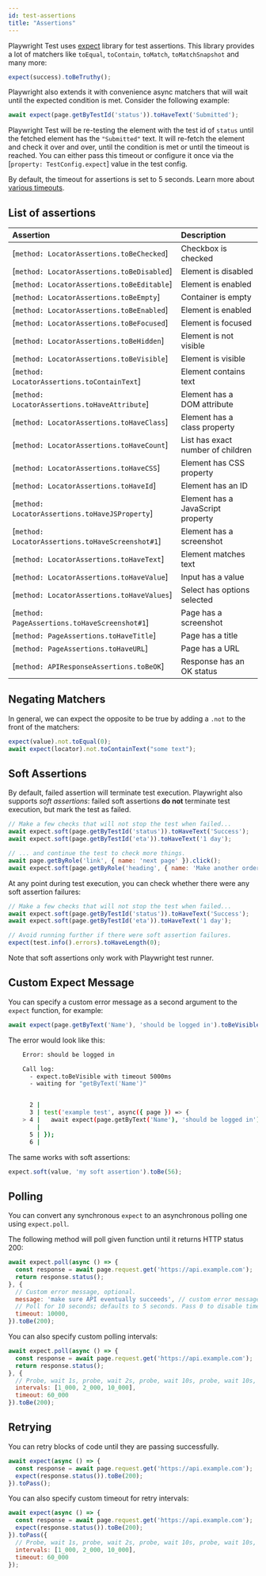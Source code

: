 ```yaml
---
id: test-assertions
title: "Assertions"
---
```


Playwright Test uses [expect](https://jestjs.io/docs/expect) library for test assertions. This library provides a lot of matchers like `toEqual`, `toContain`, `toMatch`, `toMatchSnapshot` and many more:

```js
expect(success).toBeTruthy();
```

Playwright also extends it with convenience async matchers that will wait until
the expected condition is met. Consider the following example:

```js
await expect(page.getByTestId('status')).toHaveText('Submitted');
```

Playwright Test will be re-testing the element with the test id of `status` until the fetched element has the `"Submitted"` text. It will re-fetch the element and check it over and over, until the condition is met or until the timeout is reached. You can either pass this timeout or configure it once via the [`property: TestConfig.expect`] value in the test config.

By default, the timeout for assertions is set to 5 seconds. Learn more about [various timeouts](./test-timeouts.md).

## List of assertions

| Assertion | Description |
| :- | :- |
| [`method: LocatorAssertions.toBeChecked`] | Checkbox is checked |
| [`method: LocatorAssertions.toBeDisabled`] | Element is disabled |
| [`method: LocatorAssertions.toBeEditable`] | Element is enabled |
| [`method: LocatorAssertions.toBeEmpty`] | Container is empty |
| [`method: LocatorAssertions.toBeEnabled`] | Element is enabled |
| [`method: LocatorAssertions.toBeFocused`] | Element is focused |
| [`method: LocatorAssertions.toBeHidden`] | Element is not visible |
| [`method: LocatorAssertions.toBeVisible`] | Element is visible |
| [`method: LocatorAssertions.toContainText`] | Element contains text |
| [`method: LocatorAssertions.toHaveAttribute`] | Element has a DOM attribute |
| [`method: LocatorAssertions.toHaveClass`] | Element has a class property |
| [`method: LocatorAssertions.toHaveCount`] | List has exact number of children |
| [`method: LocatorAssertions.toHaveCSS`] | Element has CSS property |
| [`method: LocatorAssertions.toHaveId`] | Element has an ID |
| [`method: LocatorAssertions.toHaveJSProperty`] | Element has a JavaScript property |
| [`method: LocatorAssertions.toHaveScreenshot#1`] | Element has a screenshot |
| [`method: LocatorAssertions.toHaveText`] | Element matches text |
| [`method: LocatorAssertions.toHaveValue`] | Input has a value |
| [`method: LocatorAssertions.toHaveValues`] | Select has options selected |
| [`method: PageAssertions.toHaveScreenshot#1`] | Page has a screenshot |
| [`method: PageAssertions.toHaveTitle`] | Page has a title |
| [`method: PageAssertions.toHaveURL`] | Page has a URL |
| [`method: APIResponseAssertions.toBeOK`] | Response has an OK status |

## Negating Matchers

In general, we can expect the opposite to be true by adding a `.not` to the front
of the matchers:

```js
expect(value).not.toEqual(0);
await expect(locator).not.toContainText("some text");
```

## Soft Assertions

By default, failed assertion will terminate test execution. Playwright also
supports *soft assertions*: failed soft assertions **do not** terminate test execution,
but mark the test as failed.

```js
// Make a few checks that will not stop the test when failed...
await expect.soft(page.getByTestId('status')).toHaveText('Success');
await expect.soft(page.getByTestId('eta')).toHaveText('1 day');

// ... and continue the test to check more things.
await page.getByRole('link', { name: 'next page' }).click();
await expect.soft(page.getByRole('heading', { name: 'Make another order' })).toBeVisible();
```

At any point during test execution, you can check whether there were any
soft assertion failures:

```js
// Make a few checks that will not stop the test when failed...
await expect.soft(page.getByTestId('status')).toHaveText('Success');
await expect.soft(page.getByTestId('eta')).toHaveText('1 day');

// Avoid running further if there were soft assertion failures.
expect(test.info().errors).toHaveLength(0);
```

Note that soft assertions only work with Playwright test runner.

## Custom Expect Message

You can specify a custom error message as a second argument to the `expect` function, for example:

```js
await expect(page.getByText('Name'), 'should be logged in').toBeVisible();
```

The error would look like this:

```bash
    Error: should be logged in

    Call log:
      - expect.toBeVisible with timeout 5000ms
      - waiting for "getByText('Name')"


      2 |
      3 | test('example test', async({ page }) => {
    > 4 |   await expect(page.getByText('Name'), 'should be logged in').toBeVisible();
        |                                                                  ^
      5 | });
      6 |
```

The same works with soft assertions:

```js
expect.soft(value, 'my soft assertion').toBe(56);
```

## Polling

You can convert any synchronous `expect` to an asynchronous polling one using `expect.poll`.

The following method will poll given function until it returns HTTP status 200:

```js
await expect.poll(async () => {
  const response = await page.request.get('https://api.example.com');
  return response.status();
}, {
  // Custom error message, optional.
  message: 'make sure API eventually succeeds', // custom error message
  // Poll for 10 seconds; defaults to 5 seconds. Pass 0 to disable timeout.
  timeout: 10000,
}).toBe(200);
```

You can also specify custom polling intervals:

```js
await expect.poll(async () => {
  const response = await page.request.get('https://api.example.com');
  return response.status();
}, {
  // Probe, wait 1s, probe, wait 2s, probe, wait 10s, probe, wait 10s, probe, .... Defaults to [100, 250, 500, 1000].
  intervals: [1_000, 2_000, 10_000],
  timeout: 60_000
}).toBe(200);
```

## Retrying

You can retry blocks of code until they are passing successfully.

```js
await expect(async () => {
  const response = await page.request.get('https://api.example.com');
  expect(response.status()).toBe(200);
}).toPass();
```

You can also specify custom timeout for retry intervals:

```js
await expect(async () => {
  const response = await page.request.get('https://api.example.com');
  expect(response.status()).toBe(200);
}).toPass({
  // Probe, wait 1s, probe, wait 2s, probe, wait 10s, probe, wait 10s, probe, .... Defaults to [100, 250, 500, 1000].
  intervals: [1_000, 2_000, 10_000],
  timeout: 60_000
});
```
